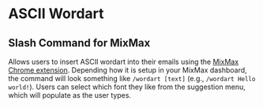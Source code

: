 # ASCII Wordart
## Slash Command for MixMax

Allows users to insert ASCII wordart into their emails using the [MixMax Chrome extension](https://mixmax.com/).
Depending how it is setup in your MixMax dashboard, the command will look something like `/wordart [text]` (e.g., `/wordart Hello world!`).  Users can select which font they like from the suggestion menu, which will populate as the user types.
